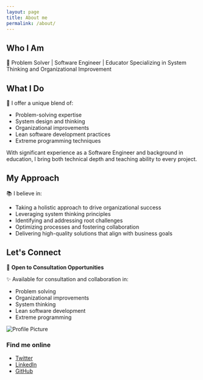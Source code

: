 ```yaml
---
layout: page
title: About me
permalink: /about/
---
```


## Who I Am
🌟 Problem Solver | Software Engineer | Educator
Specializing in System Thinking and Organizational Improvement

## What I Do
💼 I offer a unique blend of:
- Problem-solving expertise
- System design and thinking
- Organizational improvements
- Lean software development practices
- Extreme programming techniques

With significant experience as a Software Engineer and background in education, I bring both technical depth and teaching ability to every project.

## My Approach
📚 I believe in:
- Taking a holistic approach to drive organizational success
- Leveraging system thinking principles
- Identifying and addressing root challenges
- Optimizing processes and fostering collaboration
- Delivering high-quality solutions that align with business goals

## Let's Connect
📩 **Open to Consultation Opportunities**

✨ Available for consultation and collaboration in:
- Problem solving
- Organizational improvements
- System thinking
- Lean software development
- Extreme programming

![Profile Picture](https://meesum-ali.github.io/assets/images/profile-pic.jpg)

### Find me online
- [Twitter](http://www.twitter.com/meesum1992)
- [LinkedIn](http://www.linkedin.com/in/smeesumali)
- [GitHub](https://github.com/meesum-ali)
